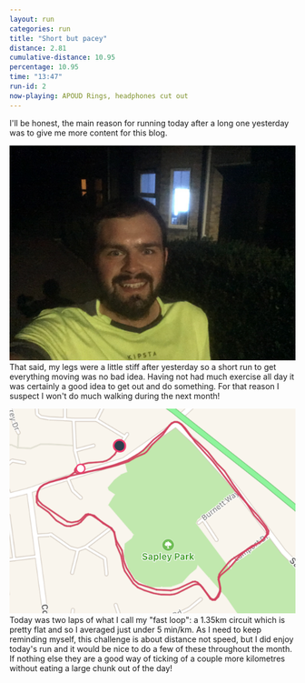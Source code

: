 ```yaml
---
layout: run
categories: run
title: "Short but pacey"
distance: 2.81
cumulative-distance: 10.95
percentage: 10.95
time: "13:47"
run-id: 2
now-playing: APOUD Rings, headphones cut out
---
```


I'll be honest, the main reason for running today after a long one yesterday was to give me more content for this blog.

![A luminous runner](/assets/images/2020-09-20/after.jpg) That said, my legs were a little stiff after yesterday so a short run to get everything moving was no bad idea. Having not had much exercise all day it was certainly a good idea to get out and do something. For that reason I suspect I won't do much walking during the next month!

![A map from Fitbit of my run](/assets/images/2020-09-20/fitbit-map.png) Today was two laps of what I call my "fast loop": a 1.35km circuit which is pretty flat and so I averaged just under 5 min/km. As I need to keep reminding myself, this challenge is about distance not speed, but I did enjoy today's run and it would be nice to do a few of these throughout the month. If nothing else they are a good way of ticking of a couple more kilometres without eating a large chunk out of the day!